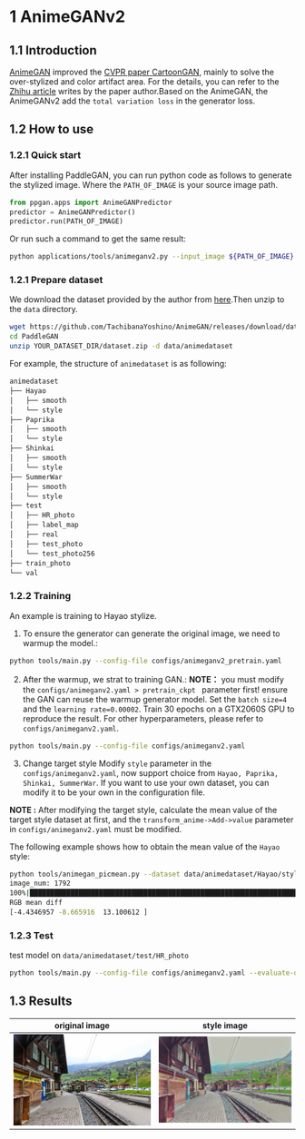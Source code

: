 # 1 AnimeGANv2

## 1.1 Introduction

[AnimeGAN](https://github.com/TachibanaYoshino/AnimeGANv2) improved the [CVPR paper CartoonGAN](https://openaccess.thecvf.com/content_cvpr_2018/papers/Chen_CartoonGAN_Generative_Adversarial_CVPR_2018_paper.pdf), mainly to solve the over-stylized and color artifact area. For the details, you can refer to the [Zhihu article](https://zhuanlan.zhihu.com/p/76574388?from_voters_page=true) writes by the paper author.Based on the AnimeGAN, the AnimeGANv2 add the `total variation loss` in the generator loss.


## 1.2 How to use

### 1.2.1 Quick start

After installing PaddleGAN, you can run python code as follows to generate the stylized image. Where the `PATH_OF_IMAGE` is your source image path.

```python
from ppgan.apps import AnimeGANPredictor
predictor = AnimeGANPredictor()
predictor.run(PATH_OF_IMAGE)
```

Or run such a command to get the same result:

```sh
python applications/tools/animeganv2.py --input_image ${PATH_OF_IMAGE}
```

### 1.2.1 Prepare dataset

We download the dataset provided by the author from [here](https://github.com/TachibanaYoshino/AnimeGAN/releases/tag/dataset-1).Then unzip to the `data` directory.

```sh
wget https://github.com/TachibanaYoshino/AnimeGAN/releases/download/dataset-1/dataset.zip
cd PaddleGAN
unzip YOUR_DATASET_DIR/dataset.zip -d data/animedataset
```

For example, the structure of `animedataset` is as following:

```sh
animedataset
├── Hayao
│   ├── smooth
│   └── style
├── Paprika
│   ├── smooth
│   └── style
├── Shinkai
│   ├── smooth
│   └── style
├── SummerWar
│   ├── smooth
│   └── style
├── test
│   ├── HR_photo
│   ├── label_map
│   ├── real
│   ├── test_photo
│   └── test_photo256
├── train_photo
└── val
```

### 1.2.2 Training

  An example is training to Hayao stylize.

  1.  To ensure the generator can generate the original image, we need to warmup the model.:
  ```sh
  python tools/main.py --config-file configs/animeganv2_pretrain.yaml
  ```

  2.  After the warmup, we strat to training GAN.:
  **NOTE：** you must modify the `configs/animeganv2.yaml > pretrain_ckpt ` parameter first! ensure the GAN can reuse the warmup generator model.
  Set the `batch size=4` and the `learning rate=0.00002`. Train 30 epochs on a GTX2060S GPU to reproduce the result. For other hyperparameters, please refer to `configs/animeganv2.yaml`.
  ```sh
  python tools/main.py --config-file configs/animeganv2.yaml
  ```

  3.  Change target style
  Modify `style` parameter in the `configs/animeganv2.yaml`, now support choice from `Hayao, Paprika, Shinkai, SummerWar`. If you want to use your own dataset, you can modify it to be your own in the configuration file.

  **NOTE :** After modifying the target style, calculate the mean value of the target style dataset at first, and the `transform_anime->Add->value` parameter in `configs/animeganv2.yaml` must be modified.

  The following example shows how to obtain the  mean value of the `Hayao` style:
  ```sh
  python tools/animegan_picmean.py --dataset data/animedataset/Hayao/style
  image_num: 1792
  100%|███████████████████████████████████████████████████████████████████████████████████████████████████████████████████████████| 1792/1792 [00:04<00:00, 444.95it/s]
  RGB mean diff
  [-4.4346957 -8.665916  13.100612 ]
  ```


### 1.2.3 Test

test model on `data/animedataset/test/HR_photo`
```sh
python tools/main.py --config-file configs/animeganv2.yaml --evaluate-only --load ${PATH_OF_WEIGHT}
```

## 1.3 Results
| original image                      | style image                        |
| ----------------------------------- | ---------------------------------- |
| ![](../../imgs/animeganv2_test.jpg) | ![](../../imgs/animeganv2_res.jpg) |
